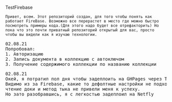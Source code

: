 TestFirebase

`Привет, всем. Этот репозиторий создан, для того чтобы понять как работает FireBase. Возможно все перерастет в место где можно быстро посмотреть примеры кода.(Для этого надо будет все отрефакторить)
Но пока что это почти приватный репозиторий открытый для вас, просто чтобы вы видели как я изучаю технологии.`

<pre>
02.08.21
Попробовал:
1. Авторизацию
2. Запись документа в коллекцию с автоключом
3. Получение содержимого коллекции по названию коллекции
</pre>
<pre>
02.08.21
Окей, я потратил пол дня чтобы задеплоить на GHPages через Travis.
Видимо из за Firebase, какие то дефолтные настройки не подходят.
чтение доки и метод тыка не привели меня к успеху.
Но зато разобравшись, я с легкостью задеплоил на Netfly
</pre>
